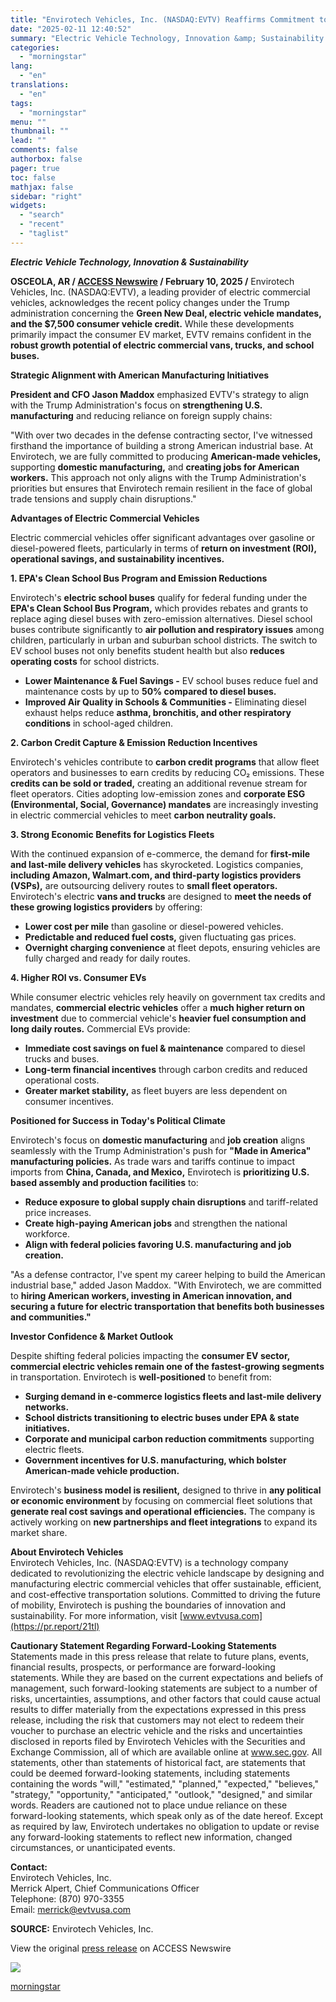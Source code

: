 ```yaml
---
title: "Envirotech Vehicles, Inc. (NASDAQ:EVTV) Reaffirms Commitment to American Manufacturing Amid Shifts in Federal EV Policies"
date: "2025-02-11 12:40:52"
summary: "Electric Vehicle Technology, Innovation &amp; Sustainability OSCEOLA, AR / ACCESS Newswire / February 10, 2025 / Envirotech Vehicles, Inc. (NASDAQ:EVTV), a leading provider of electric commercial vehicles, acknowledges the recent policy changes under the Trump administration concerning the Green New Deal, electric vehicle mandates, and the $7,500 consumer vehicle credit...."
categories:
  - "morningstar"
lang:
  - "en"
translations:
  - "en"
tags:
  - "morningstar"
menu: ""
thumbnail: ""
lead: ""
comments: false
authorbox: false
pager: true
toc: false
mathjax: false
sidebar: "right"
widgets:
  - "search"
  - "recent"
  - "taglist"
---
```


***Electric Vehicle Technology, Innovation & Sustainability***

**OSCEOLA, AR / [ACCESS Newswire](https://www.accessnewswire.com/) / February 10, 2025 /** Envirotech Vehicles, Inc. (NASDAQ:EVTV), a leading provider of electric commercial vehicles, acknowledges the recent policy changes under the Trump administration concerning the **Green New Deal, electric vehicle mandates, and the $7,500 consumer vehicle credit.** While these developments primarily impact the consumer EV market, EVTV remains confident in the **robust growth potential of electric commercial vans, trucks, and school buses.**

**Strategic Alignment with American Manufacturing Initiatives**

**President and CFO Jason Maddox** emphasized EVTV's strategy to align with the Trump Administration's focus on **strengthening U.S. manufacturing** and reducing reliance on foreign supply chains:

"With over two decades in the defense contracting sector, I've witnessed firsthand the importance of building a strong American industrial base. At Envirotech, we are fully committed to producing **American-made vehicles,** supporting **domestic manufacturing,** and **creating jobs for American workers.** This approach not only aligns with the Trump Administration's priorities but ensures that Envirotech remain resilient in the face of global trade tensions and supply chain disruptions."

**Advantages of Electric Commercial Vehicles**

Electric commercial vehicles offer significant advantages over gasoline or diesel-powered fleets, particularly in terms of **return on investment (ROI), operational savings, and sustainability incentives.**

**1. EPA's Clean School Bus Program and Emission Reductions**

Envirotech's **electric school buses** qualify for federal funding under the **EPA's Clean School Bus Program,** which provides rebates and grants to replace aging diesel buses with zero-emission alternatives. Diesel school buses contribute significantly to **air pollution and respiratory issues** among children, particularly in urban and suburban school districts. The switch to EV school buses not only benefits student health but also **reduces operating costs** for school districts.

* **Lower Maintenance & Fuel Savings -** EV school buses reduce fuel and maintenance costs by up to **50% compared to diesel buses.**
* **Improved Air Quality in Schools & Communities -** Eliminating diesel exhaust helps reduce **asthma, bronchitis, and other respiratory conditions** in school-aged children.

**2. Carbon Credit Capture & Emission Reduction Incentives**

Envirotech's vehicles contribute to **carbon credit programs** that allow fleet operators and businesses to earn credits by reducing CO₂ emissions. These **credits can be sold or traded,** creating an additional revenue stream for fleet operators. Cities adopting low-emission zones and **corporate ESG (Environmental, Social, Governance) mandates** are increasingly investing in electric commercial vehicles to meet **carbon neutrality goals.**

**3. Strong Economic Benefits for Logistics Fleets**

With the continued expansion of e-commerce, the demand for **first-mile and last-mile delivery vehicles** has skyrocketed. Logistics companies, **including Amazon, Walmart.com, and third-party logistics providers (VSPs),** are outsourcing delivery routes to **small fleet operators.** Envirotech's electric **vans and trucks** are designed to **meet the needs of these growing logistics providers** by offering:

* **Lower cost per mile** than gasoline or diesel-powered vehicles.
* **Predictable and reduced fuel costs,** given fluctuating gas prices.
* **Overnight charging convenience** at fleet depots, ensuring vehicles are fully charged and ready for daily routes.

**4. Higher ROI vs. Consumer EVs**

While consumer electric vehicles rely heavily on government tax credits and mandates, **commercial electric vehicles** offer a **much higher return on investment** due to commercial vehicle's **heavier fuel consumption and long daily routes.** Commercial EVs provide:

* **Immediate cost savings on fuel & maintenance** compared to diesel trucks and buses.
* **Long-term financial incentives** through carbon credits and reduced operational costs.
* **Greater market stability,** as fleet buyers are less dependent on consumer incentives.

**Positioned for Success in Today's Political Climate**

Envirotech's focus on **domestic manufacturing** and **job creation** aligns seamlessly with the Trump Administration's push for **"Made in America" manufacturing policies.** As trade wars and tariffs continue to impact imports from **China, Canada, and Mexico,** Envirotech is **prioritizing U.S. based assembly and production facilities** to:

* **Reduce exposure to global supply chain disruptions** and tariff-related price increases.
* **Create high-paying American jobs** and strengthen the national workforce.
* **Align with federal policies favoring U.S. manufacturing and job creation.**

"As a defense contractor, I've spent my career helping to build the American industrial base," added Jason Maddox. "With Envirotech, we are committed to **hiring American workers, investing in American innovation, and securing a future for electric transportation that benefits both businesses and communities."**

**Investor Confidence & Market Outlook**

Despite shifting federal policies impacting the **consumer EV sector, commercial electric vehicles remain one of the fastest-growing segments** in transportation. Envirotech is **well-positioned** to benefit from:

* **Surging demand in e-commerce logistics fleets and last-mile delivery networks.**
* **School districts transitioning to electric buses under EPA & state initiatives.**
* **Corporate and municipal carbon reduction commitments** supporting electric fleets.
* **Government incentives for U.S. manufacturing, which bolster American-made vehicle production.**

Envirotech's **business model is resilient,** designed to thrive in **any political or economic environment** by focusing on commercial fleet solutions that **generate real cost savings and operational efficiencies.** The company is actively working on **new partnerships and fleet integrations** to expand its market share.

**About Envirotech Vehicles**  
Envirotech Vehicles, Inc. (NASDAQ:EVTV) is a technology company dedicated to revolutionizing the electric vehicle landscape by designing and manufacturing electric commercial vehicles that offer sustainable, efficient, and cost-effective transportation solutions. Committed to driving the future of mobility, Envirotech is pushing the boundaries of innovation and sustainability. For more information, visit [www.evtvusa.com](https://pr.report/21tl)

**Cautionary Statement Regarding Forward-Looking Statements**  
Statements made in this press release that relate to future plans, events, financial results, prospects, or performance are forward-looking statements. While they are based on the current expectations and beliefs of management, such forward-looking statements are subject to a number of risks, uncertainties, assumptions, and other factors that could cause actual results to differ materially from the expectations expressed in this press release, including the risk that customers may not elect to redeem their voucher to purchase an electric vehicle and the risks and uncertainties disclosed in reports filed by Envirotech Vehicles with the Securities and Exchange Commission, all of which are available online at www.sec.gov. All statements, other than statements of historical fact, are statements that could be deemed forward-looking statements, including statements containing the words "will," "estimated," "planned," "expected," "believes," "strategy," "opportunity," "anticipated," "outlook," "designed," and similar words. Readers are cautioned not to place undue reliance on these forward-looking statements, which speak only as of the date hereof. Except as required by law, Envirotech undertakes no obligation to update or revise any forward-looking statements to reflect new information, changed circumstances, or unanticipated events.

**Contact:**  
Envirotech Vehicles, Inc.  
Merrick Alpert, Chief Communications Officer  
Telephone: (870) 970-3355   
Email: [merrick@evtvusa.com](mailto:merrick@evtvusa.com)

**SOURCE:** Envirotech Vehicles, Inc.

  
  
View the original [press release](https://www.accessnewswire.com/newsroom/en/automotive/envirotech-vehicles-inc-nasdaqevtv-reaffirms-commitment-to-american-manufacturing-amid-sh-983029) on ACCESS Newswire  
  

 ![](https://app.accessnewswire.com/img.ashx?id=983029)

[morningstar](https://www.morningstar.com/news/accesswire/983029msn/envirotech-vehicles-inc-nasdaqevtv-reaffirms-commitment-to-american-manufacturing-amid-shifts-in-federal-ev-policies)
